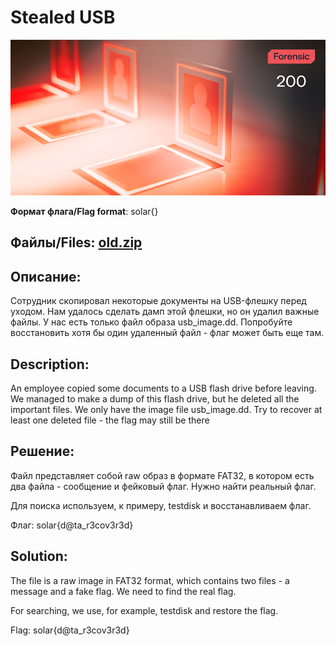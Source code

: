 # Stealed USB

![alt text](Forensic.jpg)

**Формат флага/Flag format**: solar{}

**Файлы/Files**: [old.zip](old.zip)
---
**Описание**:
---
Сотрудник скопировал некоторые документы на USB-флешку перед уходом. Нам удалось сделать дамп этой флешки, но он удалил важные файлы. У нас есть только файл образа usb_image.dd. Попробуйте восстановить хотя бы один удаленный файл - флаг может быть еще там.

**Description**:
---
An employee copied some documents to a USB flash drive before leaving. We managed to make a dump of this flash drive, but he deleted all the important files.
We only have the image file usb_image.dd. Try to recover at least one deleted file - the flag may still be there

**Решение**:
---
Файл представляет собой raw образ в формате FAT32, в котором есть два файла - сообщение и фейковый флаг. Нужно найти реальный флаг.

Для поиска используем, к примеру, testdisk и восстанавливаем флаг.

Флаг: solar{d@ta_r3cov3r3d}

**Solution**:
---
The file is a raw image in FAT32 format, which contains two files - a message and a fake flag. We need to find the real flag.

For searching, we use, for example, testdisk and restore the flag.

Flag: solar{d@ta_r3cov3r3d}